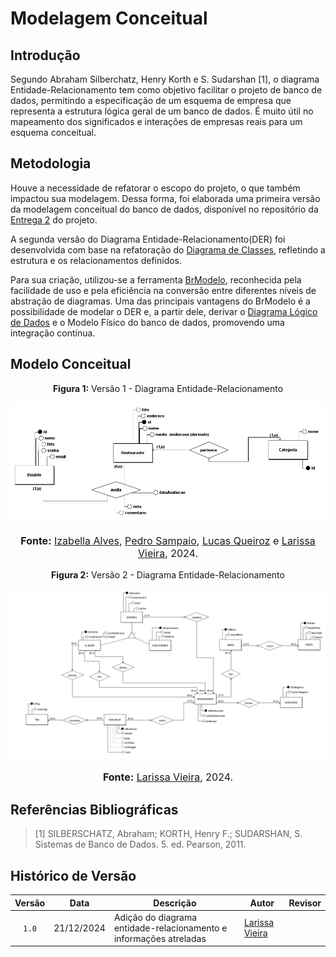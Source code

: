 # Modelagem Conceitual

## Introdução

Segundo Abraham Silberchatz, Henry Korth e S. Sudarshan [1], o diagrama Entidade-Relacionamento tem como objetivo facilitar o projeto de banco de dados, permitindo a especificação de um esquema de empresa que representa a estrutura lógica geral de um banco de dados. É muito útil no mapeamento dos significados e interações de empresas reais para um esquema conceitual. 

## Metodologia
Houve a necessidade de refatorar o escopo do projeto, o que também impactou sua modelagem. Dessa forma, foi elaborada uma primeira versão da modelagem conceitual do banco de dados, disponível no repositório da [Entrega 2](https://unbarqdsw2024-2.github.io/2024.2_G10_Recomendacao_Entrega_02/#/modelagem-dados/modelo-conceitual) do projeto.

A segunda versão do Diagrama Entidade-Relacionamento(DER) foi desenvolvida com base na refatoração do [Diagrama de Classes](https://unbarqdsw2024-2.github.io/2024.2_G10_Recomendacao_Entrega_03/#/refatoracoes/diagrama-de-classes), refletindo a estrutura e os relacionamentos definidos.

Para sua criação, utilizou-se a ferramenta [BrModelo](http://www.sis4.com/brModelo/), reconhecida pela facilidade de uso e pela eficiência na conversão entre diferentes níveis de abstração de diagramas. Uma das principais vantagens do BrModelo é a possibilidade de modelar o DER e, a partir dele, derivar o [Diagrama Lógico de Dados](https://unbarqdsw2024-2.github.io/2024.2_G10_Recomendacao_Entrega_03/#/refatoracoes/modelo-l%C3%B3gico) e o Modelo Físico do banco de dados, promovendo uma integração contínua.

## Modelo Conceitual
<center>
<p style="text-align: center"><b>Figura 1:</b> Versão 1 - Diagrama Entidade-Relacionamento</p>
<div align="center">
  <img src="https://raw.githubusercontent.com/UnBArqDsw2024-2/2024.2_G10_Recomendacao_Entrega_03/refs/heads/main/docs/imagens/modelo-conceitual.png?raw=true" >
</div>
<font size="3"><p style="text-align: center"><b>Fonte:</b> <a href="https://github.com/izabellaalves">Izabella Alves</a>, <a href="https://github.com/PedroSampaioDias">Pedro Sampaio</a>, <a href="https://github.com/lucasqueiroz23">Lucas Queiroz</a> e <a href="https://github.com/VieiraLaris">Larissa Vieira</a>, 2024.</p></font>
</center>

<center>
<p style="text-align: center"><b>Figura 2:</b> Versão 2 - Diagrama Entidade-Relacionamento</p>
<div align="center">
  <img src="https://raw.githubusercontent.com/UnBArqDsw2024-2/2024.2_G10_Recomendacao_Entrega_03/refs/heads/main/docs/imagens/diagConceitual.png?raw=true" >
</div>
<font size="3"><p style="text-align: center"><b>Fonte:</b> <a href="https://github.com/VieiraLaris">Larissa Vieira</a>, 2024.</p></font>
</center>

## Referências Bibliográficas

>
> [1] SILBERSCHATZ, Abraham; KORTH, Henry F.; SUDARSHAN, S. Sistemas de Banco de Dados. 5. ed. Pearson, 2011.
>

## Histórico de Versão

| Versão | Data | Descrição | Autor | Revisor |
| :----: | ---- | --------- | ----- | ------- |
| `1.0`  |21/12/2024| Adição do diagrama entidade-relacionamento e informações atreladas | [Larissa Vieira](https://github.com/VieiraLaris) | |